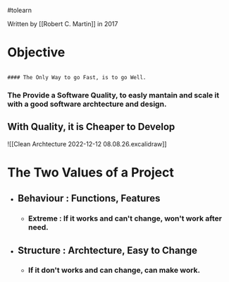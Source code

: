 #tolearn  

Written by [[Robert C. Martin]] in 2017

# Objective

```ad-note

#### The Only Way to go Fast, is to go Well.

```

### The Provide a Software Quality, to easly mantain and scale it with a good software archtecture and design.


## With Quality, it is Cheaper to Develop

![[Clean Archtecture 2022-12-12 08.08.26.excalidraw]]

# The Two Values of a Project 

- ## Behaviour : Functions, Features                                    
	- ### Extreme : If it works and can't change, won't work after need.
- ## Structure : Archtecture, Easy to Change
	- ### If it don't works and can change, can make work.

